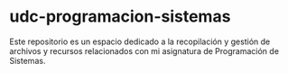 # udc-programacion-sistemas
Este repositorio es un espacio dedicado a la recopilación y gestión de archivos y recursos relacionados con mi asignatura de Programación de Sistemas.
